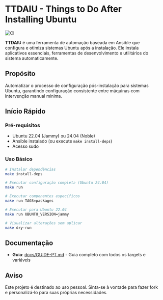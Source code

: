 # TTDAIU - Things to Do After Installing Ubuntu

![CI](https://github.com/carlosdelfino/ttdaiu/workflows/CI/badge.svg)

**TTDAIU** é uma ferramenta de automação baseada em Ansible que configura e otimiza sistemas Ubuntu após a instalação. Ele instala aplicativos essenciais, ferramentas de desenvolvimento e utilitários do sistema automaticamente.

## Propósito

Automatizar o processo de configuração pós-instalação para sistemas Ubuntu, garantindo configuração consistente entre máquinas com intervenção manual mínima.

## Início Rápido

### Pré-requisitos
- Ubuntu 22.04 (Jammy) ou 24.04 (Noble)
- Ansible instalado (ou execute `make install-deps`)
- Acesso sudo

### Uso Básico

```bash
# Instalar dependências
make install-deps

# Executar configuração completa (Ubuntu 24.04)
make run

# Executar componentes específicos
make run TAGS=packages

# Executar para Ubuntu 22.04
make run UBUNTU_VERSION=jammy

# Visualizar alterações sem aplicar
make dry-run
```

## Documentação

- **Guia**: [docs/GUIDE-PT.md](docs/GUIDE-PT.md) - Guia completo com todos os targets e variáveis

## Aviso

Este projeto é destinado ao uso pessoal. Sinta-se à vontade para fazer fork e personalizá-lo para suas próprias necessidades.